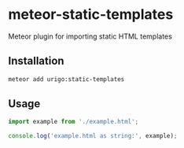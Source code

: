 # meteor-static-templates

Meteor plugin for importing static HTML templates

## Installation

```bash
meteor add urigo:static-templates
```

## Usage

```js
import example from './example.html';

console.log('example.html as string:', example);
```
